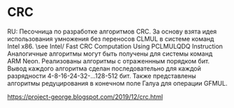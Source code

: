 # CRC
RU: 
Песочница по разработке алгоритмов CRC. 
За основу взята идея использования умножения без переносов CLMUL в системе команд Intel x86. 
\see Intel/ Fast CRC Computation Using PCLMULQDQ Instruction
Аналогичные алгоритмы могут быть получены для системы команд ARM Neon. 
Реализованы алгоритмы с отраженнным порядком бит. 
Вывод каждого алгоритма сделан последовательно для каждой разрядности 4-8-16-24-32-...128-512 бит. 
Также представлены алгоритмы редуцирования в конечном поле Галуа для операции GFMUL.

https://project-george.blogspot.com/2019/12/crc.html
